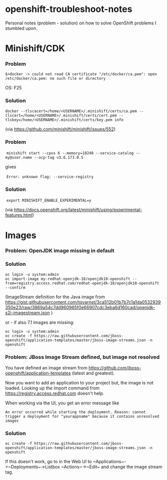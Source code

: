 # openshift-troubleshoot-notes
Personal notes (problem - solution) on how to solve OpenShift problems I stumbled upon.

# Minishift/CDK

### Problem

  `$>docker -> could not read CA certificate "/etc/docker/ca.pem": open /etc/docker/ca.pem: no such file or directory`

OS: F25

### Solution

  `docker --tlscacert=/home/<USERNAME>/.minishift/certs/ca.pem --tlscert=/home/<USERNAME>/.minishift/certs/cert.pem --tlskey=/home/<USERNAME>/.minishift/certs/key.pem info`

(via https://github.com/minishift/minishift/issues/552)

### Problem

  `minishift start --cpus 6 --memory=10240 --service-catalog --my@user.name --ocp-tag v3.6.173.0.5`

gives

  `Error: unknown flag: --service-registry`

### Solution

  `export MINISHIFT_ENABLE_EXPERIMENTAL=y`

(via https://docs.openshift.org/latest/minishift/using/experimental-features.html)

# Images

### Problem: OpenJDK image missing in default

### Solution

  ```
  oc login -u system:admin
  oc import-image my-redhat-openjdk-18/openjdk18-openshift --from=registry.access.redhat.com/redhat-openjdk-18/openjdk18-openshift --confirm
  ```

(ImageStream definition for the Java image from https://gist.githubusercontent.com/tqvarnst/3ca512b01b7b7c1a1da0532939350e23/raw/3869a54c7dd960965f0e66907cdc3eba6d160cad/openjdk-s2i-imagestream.json )

or - if also 7.1 images are missing:
  
  ```
  oc login -u system:admin
  oc create -f https://raw.githubusercontent.com/jboss-openshift/application-templates/master/jboss-image-streams.json -n openshift
 ```
 
### Problem: JBoss Image Stream defined, but image not resolved
 
You have defined an image stream from https://github.com/jboss-openshift/application-templates (latest and greatest).
 
Now you want to add an application to your project but, the image is not loaded. Looking up the import command from https://registry.access.redhat.com doesn't help.

When working via the UI, you get an error message like

```
An error occurred while starting the deployment. Reason: cannot trigger a deployment for "yourappname" because it contains unresolved images
```


### Solution
 
  ```
  oc create -f https://raw.githubusercontent.com/jboss-openshift/application-templates/master/jboss-image-streams.json -n openshift
  ```
If this doesn't work, go to in the Web UI to ~Applications~->~Deployments~->Listbox ~Actions~->~Edit~ and change the image stream tag.
 

